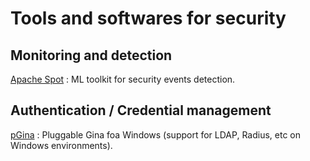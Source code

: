 # Tools and softwares for security

## Monitoring and detection

[Apache Spot](http://spot.incubator.apache.org/) : ML toolkit for security events detection.


## Authentication / Credential management

[pGina](http://pgina.org/) : Pluggable Gina foa Windows (support for LDAP, Radius, etc on Windows environments).
